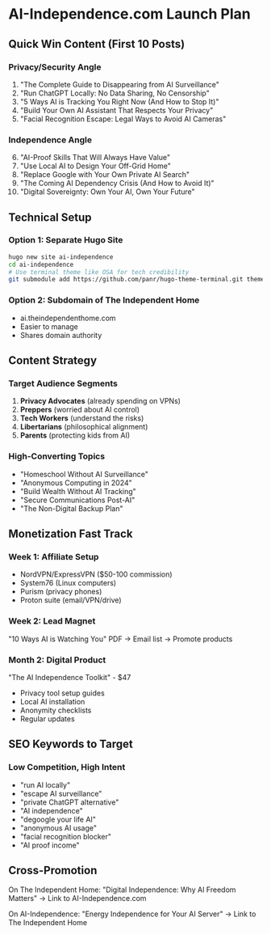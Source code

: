 # AI-Independence.com Launch Plan

## Quick Win Content (First 10 Posts)

### Privacy/Security Angle
1. "The Complete Guide to Disappearing from AI Surveillance"
2. "Run ChatGPT Locally: No Data Sharing, No Censorship"
3. "5 Ways AI is Tracking You Right Now (And How to Stop It)"
4. "Build Your Own AI Assistant That Respects Your Privacy"
5. "Facial Recognition Escape: Legal Ways to Avoid AI Cameras"

### Independence Angle
6. "AI-Proof Skills That Will Always Have Value"
7. "Use Local AI to Design Your Off-Grid Home"
8. "Replace Google with Your Own Private AI Search"
9. "The Coming AI Dependency Crisis (And How to Avoid It)"
10. "Digital Sovereignty: Own Your AI, Own Your Future"

## Technical Setup

### Option 1: Separate Hugo Site
```bash
hugo new site ai-independence
cd ai-independence
# Use terminal theme like OSA for tech credibility
git submodule add https://github.com/panr/hugo-theme-terminal.git themes/terminal
```

### Option 2: Subdomain of The Independent Home
- ai.theindependenthome.com
- Easier to manage
- Shares domain authority

## Content Strategy

### Target Audience Segments
1. **Privacy Advocates** (already spending on VPNs)
2. **Preppers** (worried about AI control)
3. **Tech Workers** (understand the risks)
4. **Libertarians** (philosophical alignment)
5. **Parents** (protecting kids from AI)

### High-Converting Topics
- "Homeschool Without AI Surveillance"
- "Anonymous Computing in 2024"
- "Build Wealth Without AI Tracking"
- "Secure Communications Post-AI"
- "The Non-Digital Backup Plan"

## Monetization Fast Track

### Week 1: Affiliate Setup
- NordVPN/ExpressVPN ($50-100 commission)
- System76 (Linux computers)
- Purism (privacy phones)
- Proton suite (email/VPN/drive)

### Week 2: Lead Magnet
"10 Ways AI is Watching You" PDF
→ Email list → Promote products

### Month 2: Digital Product
"The AI Independence Toolkit" - $47
- Privacy tool setup guides
- Local AI installation
- Anonymity checklists
- Regular updates

## SEO Keywords to Target

### Low Competition, High Intent
- "run AI locally"
- "escape AI surveillance"
- "private ChatGPT alternative"
- "AI independence"
- "degoogle your life AI"
- "anonymous AI usage"
- "facial recognition blocker"
- "AI proof income"

## Cross-Promotion

On The Independent Home:
"Digital Independence: Why AI Freedom Matters"
→ Link to AI-Independence.com

On AI-Independence:
"Energy Independence for Your AI Server"
→ Link to The Independent Home